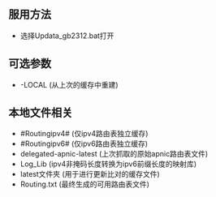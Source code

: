 ## 服用方法

 - 选择Updata_gb2312.bat打开

## 可选参数

 - -LOCAL   (从上次的缓存中重建)


## 本地文件相关

 - #Routingipv4#   (仅ipv4路由表独立缓存)
 - #Routingipv6#   (仅ipv6路由表独立缓存)
 - delegated-apnic-latest   (上次抓取的原始apnic路由表文件)
 - Log_Lib   (ipv4非掩码长度转换为ipv6前缀长度的映射库)
 - latest文件夾   (用于进行更新比对的缓存文件)
 - Routing.txt   (最终生成的可用路由表文件)